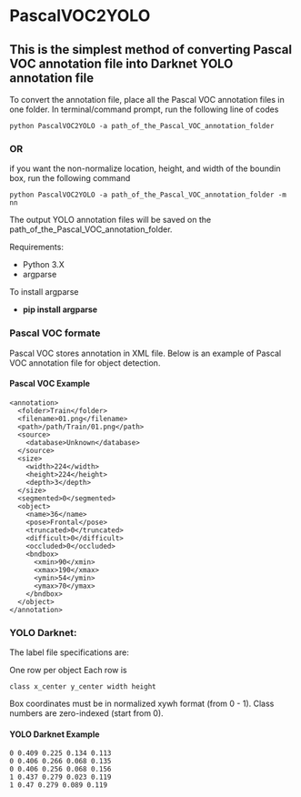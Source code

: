 # PascalVOC2YOLO

## This is the simplest method of converting Pascal VOC annotation file into Darknet YOLO annotation file
To convert the annotation file, place all the Pascal VOC annotation files in one folder. In terminal/command prompt, run the following line of codes  

    python PascalVOC2YOLO -a path_of_the_Pascal_VOC_annotation_folder

### OR
if you want the non-normalize location, height, and width of the boundin box, run the following command

    python PascalVOC2YOLO -a path_of_the_Pascal_VOC_annotation_folder -m nn

The output YOLO annotation files will be saved on the path_of_the_Pascal_VOC_annotation_folder.


Requirements:
- Python 3.X
- argparse

To install argparse 

- <b> pip install argparse </b>

### Pascal VOC formate
Pascal VOC stores annotation in XML file. Below is an example of Pascal VOC annotation file for object detection.
#### Pascal VOC Example
    <annotation> 
      <folder>Train</folder> 
      <filename>01.png</filename>      
      <path>/path/Train/01.png</path> 
      <source>  
        <database>Unknown</database> 
      </source>
      <size>  
        <width>224</width>  
        <height>224</height>  
        <depth>3</depth>   
      </size> 
      <segmented>0</segmented> 
      <object>  
        <name>36</name>  
        <pose>Frontal</pose>  
        <truncated>0</truncated>  
        <difficult>0</difficult>  
        <occluded>0</occluded>  
        <bndbox>   
          <xmin>90</xmin>   
          <xmax>190</xmax>   
          <ymin>54</ymin>   
          <ymax>70</ymax>  
        </bndbox> 
      </object>
    </annotation>
    
    
### YOLO Darknet: 
The label file specifications are:

One row per object
Each row is 

    class x_center y_center width height
Box coordinates must be in normalized xywh format (from 0 - 1). 
Class numbers are zero-indexed (start from 0).

#### YOLO Darknet Example
    0 0.409 0.225 0.134 0.113
    0 0.406 0.266 0.068 0.135
    0 0.406 0.256 0.068 0.156
    1 0.437 0.279 0.023 0.119
    1 0.47 0.279 0.089 0.119
